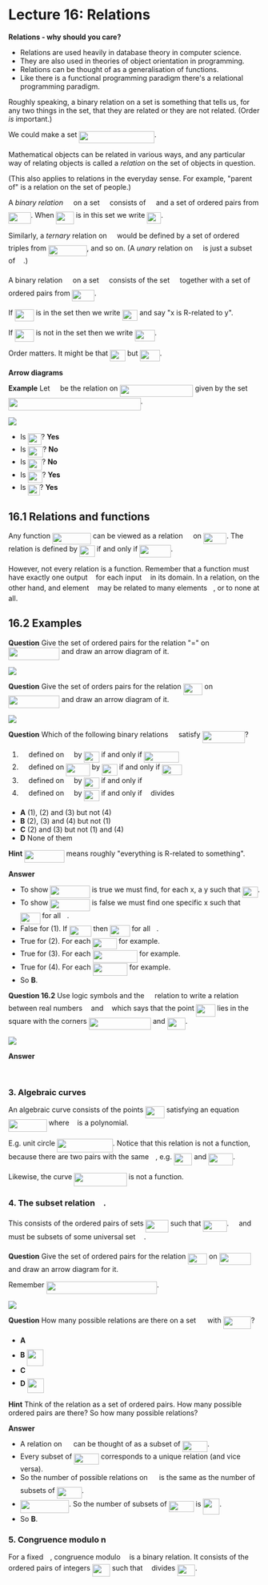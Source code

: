 # Lecture 16: Relations

**Relations - why should you care?**

- Relations are used heavily in database theory in computer science.
- They are also used in theories of object orientation in programming.
- Relations can be thought of as a generalisation of functions.
- Like there is a functional programming paradigm there's a relational
  programming paradigm.

Roughly speaking, a binary relation on a set is something that tells us, for
any two things in the set, that they are related or they are not related. (Order
_is_ important.)

We could make a set <img src="/lectures/tex/02ceba8b20e861d7fbbc2466a15c0ed1.svg?invert_in_darkmode&sanitize=true" align=middle width=150.79154309999998pt height=24.65753399999998pt/>.

Mathematical objects can be related in various ways, and any particular way of
relating objects is called a _relation_ on the set of objects in question.

(This also applies to relations in the everyday sense. For example, "parent of"
is a relation on the set of people.)

A _binary relation_ <img src="/lectures/tex/1e438235ef9ec72fc51ac5025516017c.svg?invert_in_darkmode&sanitize=true" align=middle width=12.60847334999999pt height=22.465723500000017pt/> on a set <img src="/lectures/tex/53d147e7f3fe6e47ee05b88b166bd3f6.svg?invert_in_darkmode&sanitize=true" align=middle width=12.32879834999999pt height=22.465723500000017pt/> consists of <img src="/lectures/tex/53d147e7f3fe6e47ee05b88b166bd3f6.svg?invert_in_darkmode&sanitize=true" align=middle width=12.32879834999999pt height=22.465723500000017pt/> and a set of ordered pairs
from <img src="/lectures/tex/d1a4c3cb9c2223868a1d086d2c818240.svg?invert_in_darkmode&sanitize=true" align=middle width=44.748788699999984pt height=22.465723500000017pt/>. When <img src="/lectures/tex/0cd27d4708cd735f6ea469dc3debed0e.svg?invert_in_darkmode&sanitize=true" align=middle width=35.83526759999999pt height=24.65753399999998pt/> is in this set we write <img src="/lectures/tex/b3b3425b4ba9f5f69882ea9d0c802c3f.svg?invert_in_darkmode&sanitize=true" align=middle width=28.35242024999999pt height=22.831056599999986pt/>.

Similarly, a _ternary_ relation on <img src="/lectures/tex/53d147e7f3fe6e47ee05b88b166bd3f6.svg?invert_in_darkmode&sanitize=true" align=middle width=12.32879834999999pt height=22.465723500000017pt/> would be defined by a set of ordered
triples from <img src="/lectures/tex/c0cb8f82644fd059377834979d745f6d.svg?invert_in_darkmode&sanitize=true" align=middle width=77.16877739999998pt height=22.465723500000017pt/>, and so on. (A _unary_ relation on <img src="/lectures/tex/53d147e7f3fe6e47ee05b88b166bd3f6.svg?invert_in_darkmode&sanitize=true" align=middle width=12.32879834999999pt height=22.465723500000017pt/> is
just a subset of <img src="/lectures/tex/53d147e7f3fe6e47ee05b88b166bd3f6.svg?invert_in_darkmode&sanitize=true" align=middle width=12.32879834999999pt height=22.465723500000017pt/>.)

A binary relation <img src="/lectures/tex/1e438235ef9ec72fc51ac5025516017c.svg?invert_in_darkmode&sanitize=true" align=middle width=12.60847334999999pt height=22.465723500000017pt/> on a set <img src="/lectures/tex/53d147e7f3fe6e47ee05b88b166bd3f6.svg?invert_in_darkmode&sanitize=true" align=middle width=12.32879834999999pt height=22.465723500000017pt/> consists of the set <img src="/lectures/tex/53d147e7f3fe6e47ee05b88b166bd3f6.svg?invert_in_darkmode&sanitize=true" align=middle width=12.32879834999999pt height=22.465723500000017pt/> together with a set
of ordered pairs from <img src="/lectures/tex/d1a4c3cb9c2223868a1d086d2c818240.svg?invert_in_darkmode&sanitize=true" align=middle width=44.748788699999984pt height=22.465723500000017pt/>.

If <img src="/lectures/tex/7392a8cd69b275fa1798ef94c839d2e0.svg?invert_in_darkmode&sanitize=true" align=middle width=38.135511149999985pt height=24.65753399999998pt/> is in the set then we write <img src="/lectures/tex/cd545545658252896318babb6260cb4a.svg?invert_in_darkmode&sanitize=true" align=middle width=30.65268359999999pt height=22.465723500000017pt/> and say "x is R-related to y".

If <img src="/lectures/tex/7392a8cd69b275fa1798ef94c839d2e0.svg?invert_in_darkmode&sanitize=true" align=middle width=38.135511149999985pt height=24.65753399999998pt/> is not in the set then we write <img src="/lectures/tex/d20fbc173b5876c674d4dd27be842599.svg?invert_in_darkmode&sanitize=true" align=middle width=39.78488084999999pt height=22.831056599999986pt/>.

Order matters. It might be that <img src="/lectures/tex/cd545545658252896318babb6260cb4a.svg?invert_in_darkmode&sanitize=true" align=middle width=30.65268359999999pt height=22.465723500000017pt/> but <img src="/lectures/tex/1a32e44da613c81dafd31706353e2003.svg?invert_in_darkmode&sanitize=true" align=middle width=39.78486104999999pt height=22.831056599999986pt/>.

**Arrow diagrams**

**Example** Let <img src="/lectures/tex/1e438235ef9ec72fc51ac5025516017c.svg?invert_in_darkmode&sanitize=true" align=middle width=12.60847334999999pt height=22.465723500000017pt/> be the relation on <img src="/lectures/tex/59855cc9c63715a8bed6834ce6651a79.svg?invert_in_darkmode&sanitize=true" align=middle width=146.4222078pt height=24.65753399999998pt/> given by the set
<img src="/lectures/tex/dd8ebf3be7a4968df2609137da5e17a2.svg?invert_in_darkmode&sanitize=true" align=middle width=264.5532483pt height=24.65753399999998pt/>.

![](images/L16-P9.png)

- Is <img src="/lectures/tex/38c431708856b993858482ba375992fb.svg?invert_in_darkmode&sanitize=true" align=middle width=26.777071199999988pt height=22.831056599999986pt/>? **Yes**
- Is <img src="/lectures/tex/ad0fb7c3cb3e73936e96693165eb8bcb.svg?invert_in_darkmode&sanitize=true" align=middle width=30.08002469999999pt height=22.831056599999986pt/>? **No**
- Is <img src="/lectures/tex/971822f2806bf66535aec9c2f4a0d223.svg?invert_in_darkmode&sanitize=true" align=middle width=28.411429199999986pt height=22.465723500000017pt/>? **No**
- Is <img src="/lectures/tex/0581c18d937e07ab0e316a8411087271.svg?invert_in_darkmode&sanitize=true" align=middle width=28.818571649999992pt height=22.831056599999986pt/>? **Yes**
- Is <img src="/lectures/tex/5f57ca0200c31a8d7c7afbde528e10dc.svg?invert_in_darkmode&sanitize=true" align=middle width=23.93492309999999pt height=22.465723500000017pt/>? **Yes**

## 16.1 Relations and functions

Any function <img src="/lectures/tex/8dd51bd31b996f66d97db221486b70a5.svg?invert_in_darkmode&sanitize=true" align=middle width=77.19148799999999pt height=22.831056599999986pt/> can be viewed as a relation <img src="/lectures/tex/1e438235ef9ec72fc51ac5025516017c.svg?invert_in_darkmode&sanitize=true" align=middle width=12.60847334999999pt height=22.465723500000017pt/> on <img src="/lectures/tex/eb6fc4bcc0521cca43308ec259cd83bc.svg?invert_in_darkmode&sanitize=true" align=middle width=46.369751999999984pt height=22.465723500000017pt/>. The relation is defined by <img src="/lectures/tex/cd545545658252896318babb6260cb4a.svg?invert_in_darkmode&sanitize=true" align=middle width=30.65268359999999pt height=22.465723500000017pt/> if and only if <img src="/lectures/tex/0e241c321e18ed6141f9a47d8095bebd.svg?invert_in_darkmode&sanitize=true" align=middle width=62.56467194999998pt height=24.65753399999998pt/>.

However, not every relation is a function. Remember that a function must have
exactly one output <img src="/lectures/tex/deceeaf6940a8c7a5a02373728002b0f.svg?invert_in_darkmode&sanitize=true" align=middle width=8.649225749999989pt height=14.15524440000002pt/> for each input <img src="/lectures/tex/332cc365a4987aacce0ead01b8bdcc0b.svg?invert_in_darkmode&sanitize=true" align=middle width=9.39498779999999pt height=14.15524440000002pt/> in its domain. In a relation, on the
other hand, and element <img src="/lectures/tex/332cc365a4987aacce0ead01b8bdcc0b.svg?invert_in_darkmode&sanitize=true" align=middle width=9.39498779999999pt height=14.15524440000002pt/> may be related to many elements <img src="/lectures/tex/deceeaf6940a8c7a5a02373728002b0f.svg?invert_in_darkmode&sanitize=true" align=middle width=8.649225749999989pt height=14.15524440000002pt/>, or to none at
all.

## 16.2 Examples

**Question** Give the set of ordered pairs for the relation "=" on
<img src="/lectures/tex/7dad423fb8faaf679b9ba94be368f183.svg?invert_in_darkmode&sanitize=true" align=middle width=102.28309079999998pt height=24.65753399999998pt/> and draw an arrow diagram of it.

![](images/L16-P12.png)

**Question** Give the set of orders pairs for the relation <img src="/lectures/tex/0942af8a2264d9a80424b3c08dfc1bd3.svg?invert_in_darkmode&sanitize=true" align=middle width=38.35605014999999pt height=22.831056599999986pt/> on
<img src="/lectures/tex/7dad423fb8faaf679b9ba94be368f183.svg?invert_in_darkmode&sanitize=true" align=middle width=102.28309079999998pt height=24.65753399999998pt/> and draw an arrow diagram of it.

![](images/L16-P14.png)

**Question** Which of the following binary relations <img src="/lectures/tex/1e438235ef9ec72fc51ac5025516017c.svg?invert_in_darkmode&sanitize=true" align=middle width=12.60847334999999pt height=22.465723500000017pt/> satisfy <img src="/lectures/tex/3059f60df5fd7ff245f23ef9c027b071.svg?invert_in_darkmode&sanitize=true" align=middle width=85.26086744999999pt height=24.65753399999998pt/>?

1. <img src="/lectures/tex/1e438235ef9ec72fc51ac5025516017c.svg?invert_in_darkmode&sanitize=true" align=middle width=12.60847334999999pt height=22.465723500000017pt/> defined on <img src="/lectures/tex/f3e711926cecfed3003f9ae341f3d92b.svg?invert_in_darkmode&sanitize=true" align=middle width=11.87217899999999pt height=22.648391699999998pt/> by <img src="/lectures/tex/cd545545658252896318babb6260cb4a.svg?invert_in_darkmode&sanitize=true" align=middle width=30.65268359999999pt height=22.465723500000017pt/> if and only if <img src="/lectures/tex/27d75453d3c4eccd494155e51a9736d6.svg?invert_in_darkmode&sanitize=true" align=middle width=70.11583754999998pt height=22.465723500000017pt/>
2. <img src="/lectures/tex/1e438235ef9ec72fc51ac5025516017c.svg?invert_in_darkmode&sanitize=true" align=middle width=12.60847334999999pt height=22.465723500000017pt/> defined on <img src="/lectures/tex/bbab0050918154dbcd19efcc0141b225.svg?invert_in_darkmode&sanitize=true" align=middle width=47.72843129999998pt height=24.65753399999998pt/> by <img src="/lectures/tex/cd545545658252896318babb6260cb4a.svg?invert_in_darkmode&sanitize=true" align=middle width=30.65268359999999pt height=22.465723500000017pt/> if and only if <img src="/lectures/tex/df2d3542b5af158a43c0ec6c512e4a38.svg?invert_in_darkmode&sanitize=true" align=middle width=39.96184334999999pt height=20.908638300000003pt/>
3. <img src="/lectures/tex/1e438235ef9ec72fc51ac5025516017c.svg?invert_in_darkmode&sanitize=true" align=middle width=12.60847334999999pt height=22.465723500000017pt/> defined on <img src="/lectures/tex/f3e711926cecfed3003f9ae341f3d92b.svg?invert_in_darkmode&sanitize=true" align=middle width=11.87217899999999pt height=22.648391699999998pt/> by <img src="/lectures/tex/cd545545658252896318babb6260cb4a.svg?invert_in_darkmode&sanitize=true" align=middle width=30.65268359999999pt height=22.465723500000017pt/> if and only if <img src="/lectures/tex/78bdc28b55ffcf72965ced5360da934b.svg?invert_in_darkmode&sanitize=true" align=middle width=39.96184334999999pt height=17.723762100000005pt/>
4. <img src="/lectures/tex/1e438235ef9ec72fc51ac5025516017c.svg?invert_in_darkmode&sanitize=true" align=middle width=12.60847334999999pt height=22.465723500000017pt/> defined on <img src="/lectures/tex/4fd661cfefdf4318d1aa35fb483796b2.svg?invert_in_darkmode&sanitize=true" align=middle width=11.87217899999999pt height=22.648391699999998pt/> by <img src="/lectures/tex/cd545545658252896318babb6260cb4a.svg?invert_in_darkmode&sanitize=true" align=middle width=30.65268359999999pt height=22.465723500000017pt/> if and only if <img src="/lectures/tex/332cc365a4987aacce0ead01b8bdcc0b.svg?invert_in_darkmode&sanitize=true" align=middle width=9.39498779999999pt height=14.15524440000002pt/> divides <img src="/lectures/tex/deceeaf6940a8c7a5a02373728002b0f.svg?invert_in_darkmode&sanitize=true" align=middle width=8.649225749999989pt height=14.15524440000002pt/>

- **A** (1), (2) and (3) but not (4)
- **B** (2), (3) and (4) but not (1)
- **C** (2) and (3) but not (1) and (4)
- **D** None of them

**Hint** <img src="/lectures/tex/1ce420c9fd5b5549516d7c0286406746.svg?invert_in_darkmode&sanitize=true" align=middle width=79.74718784999999pt height=24.65753399999998pt/> means roughly "everything is R-related to
something".

**Answer**

- To show <img src="/lectures/tex/1ce420c9fd5b5549516d7c0286406746.svg?invert_in_darkmode&sanitize=true" align=middle width=79.74718784999999pt height=24.65753399999998pt/> is true we must find, for each x, a y such
  that <img src="/lectures/tex/cd545545658252896318babb6260cb4a.svg?invert_in_darkmode&sanitize=true" align=middle width=30.65268359999999pt height=22.465723500000017pt/>.
- To show <img src="/lectures/tex/1ce420c9fd5b5549516d7c0286406746.svg?invert_in_darkmode&sanitize=true" align=middle width=79.74718784999999pt height=24.65753399999998pt/> is false we must find one specific x such
  that <img src="/lectures/tex/d20fbc173b5876c674d4dd27be842599.svg?invert_in_darkmode&sanitize=true" align=middle width=39.78488084999999pt height=22.831056599999986pt/> for all <img src="/lectures/tex/deceeaf6940a8c7a5a02373728002b0f.svg?invert_in_darkmode&sanitize=true" align=middle width=8.649225749999989pt height=14.15524440000002pt/>.
- False for (1). If <img src="/lectures/tex/c3c01522aec26c044a392f697d1fb936.svg?invert_in_darkmode&sanitize=true" align=middle width=44.16654329999999pt height=22.465723500000017pt/> then <img src="/lectures/tex/d20fbc173b5876c674d4dd27be842599.svg?invert_in_darkmode&sanitize=true" align=middle width=39.78488084999999pt height=22.831056599999986pt/> for all <img src="/lectures/tex/deceeaf6940a8c7a5a02373728002b0f.svg?invert_in_darkmode&sanitize=true" align=middle width=8.649225749999989pt height=14.15524440000002pt/>.
- True for (2). For each <img src="/lectures/tex/8f2d4bef5e5414945cc2ce944147b231.svg?invert_in_darkmode&sanitize=true" align=middle width=48.09931664999999pt height=22.465723500000017pt/> for example.
- True for (3). For each <img src="/lectures/tex/3c8e47ae8fad180b8a50a5bdbf371cbb.svg?invert_in_darkmode&sanitize=true" align=middle width=89.19515055pt height=24.65753399999998pt/> for example.
- True for (4). For each <img src="/lectures/tex/4fdac3cf3f1bba0236934847b8aaec09.svg?invert_in_darkmode&sanitize=true" align=middle width=69.10396019999999pt height=24.65753399999998pt/> for example.
- So **B**.

**Question 16.2** Use logic symbols and the <img src="/lectures/tex/a27bd5e00db840936296ead0783388e7.svg?invert_in_darkmode&sanitize=true" align=middle width=12.785434199999989pt height=20.908638300000003pt/> relation to write a relation
between real numbers <img src="/lectures/tex/332cc365a4987aacce0ead01b8bdcc0b.svg?invert_in_darkmode&sanitize=true" align=middle width=9.39498779999999pt height=14.15524440000002pt/> and <img src="/lectures/tex/deceeaf6940a8c7a5a02373728002b0f.svg?invert_in_darkmode&sanitize=true" align=middle width=8.649225749999989pt height=14.15524440000002pt/> which says that the point <img src="/lectures/tex/7392a8cd69b275fa1798ef94c839d2e0.svg?invert_in_darkmode&sanitize=true" align=middle width=38.135511149999985pt height=24.65753399999998pt/> lies in the
square with the corners <img src="/lectures/tex/5e53850ff2f5ca0f27d4f2329433be1f.svg?invert_in_darkmode&sanitize=true" align=middle width=124.20097304999997pt height=24.65753399999998pt/> and <img src="/lectures/tex/345bb27c06bd6ce90e57ba2433f718bb.svg?invert_in_darkmode&sanitize=true" align=middle width=36.52973609999999pt height=24.65753399999998pt/>.

![](images/L16-P17.png)

**Answer**

<p align="center"><img src="/lectures/tex/acc24c89eae588115eb97b07e9bdd37a.svg?invert_in_darkmode&sanitize=true" align=middle width=262.57157685pt height=16.438356pt/></p>

### 3. Algebraic curves

An algebraic curve consists of the points <img src="/lectures/tex/7392a8cd69b275fa1798ef94c839d2e0.svg?invert_in_darkmode&sanitize=true" align=middle width=38.135511149999985pt height=24.65753399999998pt/> satisfying an equation <img src="/lectures/tex/f5f31dfc3531d204839050016da37ed5.svg?invert_in_darkmode&sanitize=true" align=middle width=76.54291754999998pt height=24.65753399999998pt/> where <img src="/lectures/tex/2ec6e630f199f589a2402fdf3e0289d5.svg?invert_in_darkmode&sanitize=true" align=middle width=8.270567249999992pt height=14.15524440000002pt/> is a polynomial.

E.g. unit circle <img src="/lectures/tex/b1e5384decefdd050656339a78591627.svg?invert_in_darkmode&sanitize=true" align=middle width=111.3315456pt height=26.76175259999998pt/>. Notice that this relation is not a
function, because there are two pairs with the same <img src="/lectures/tex/332cc365a4987aacce0ead01b8bdcc0b.svg?invert_in_darkmode&sanitize=true" align=middle width=9.39498779999999pt height=14.15524440000002pt/>, e.g. <img src="/lectures/tex/1e5ba49ae6981862f61b4d510dcf29af.svg?invert_in_darkmode&sanitize=true" align=middle width=36.52973609999999pt height=24.65753399999998pt/> and
<img src="/lectures/tex/ea75b46d38ac4f1a9e9357d605df114a.svg?invert_in_darkmode&sanitize=true" align=middle width=49.31516864999999pt height=24.65753399999998pt/>.

Likewise, the curve <img src="/lectures/tex/bb6c04a0e2e0bd4bbb5a20b8296140d4.svg?invert_in_darkmode&sanitize=true" align=middle width=105.20156624999998pt height=26.76175259999998pt/> is not a function.

### 4. The subset relation <img src="/lectures/tex/2e0145a5b0e7374cba1158796ba774c0.svg?invert_in_darkmode&sanitize=true" align=middle width=12.785434199999989pt height=20.908638300000003pt/>.

This consists of the ordered pairs of sets <img src="/lectures/tex/0ed7b9f99b267c62dd2db0eb0241c40f.svg?invert_in_darkmode&sanitize=true" align=middle width=45.71351894999999pt height=24.65753399999998pt/> such that <img src="/lectures/tex/3c8b983d929a7dc3bcb427bbf20e86d6.svg?invert_in_darkmode&sanitize=true" align=middle width=47.539839599999986pt height=22.465723500000017pt/>.
<img src="/lectures/tex/53d147e7f3fe6e47ee05b88b166bd3f6.svg?invert_in_darkmode&sanitize=true" align=middle width=12.32879834999999pt height=22.465723500000017pt/> and <img src="/lectures/tex/61e84f854bc6258d4108d08d4c4a0852.svg?invert_in_darkmode&sanitize=true" align=middle width=13.29340979999999pt height=22.465723500000017pt/> must be subsets of some universal set <img src="/lectures/tex/6bac6ec50c01592407695ef84f457232.svg?invert_in_darkmode&sanitize=true" align=middle width=13.01596064999999pt height=22.465723500000017pt/>.

**Question** Give the set of ordered pairs for the relation <img src="/lectures/tex/e0990e04e807dbb309998a6dc3aa3f37.svg?invert_in_darkmode&sanitize=true" align=middle width=38.35605014999999pt height=22.831056599999986pt/> on
<img src="/lectures/tex/64ec31d8aa3de54f297ba4c28b44c6cf.svg?invert_in_darkmode&sanitize=true" align=middle width=63.43049954999999pt height=24.65753399999998pt/> and draw an arrow diagram for it.

Remember <img src="/lectures/tex/40bffec850facaaf3e88a118dfc4fc54.svg?invert_in_darkmode&sanitize=true" align=middle width=221.42138534999995pt height=24.65753399999998pt/>.

![](images/L16-P20.png)

**Question** How many possible relations are there on a set <img src="/lectures/tex/cbfb1b2a33b28eab8a3e59464768e810.svg?invert_in_darkmode&sanitize=true" align=middle width=14.908688849999992pt height=22.465723500000017pt/> with <img src="/lectures/tex/b983eb66dd4d9c6d4ed67a6a0e10f6a8.svg?invert_in_darkmode&sanitize=true" align=middle width=55.82562149999999pt height=24.65753399999998pt/>?

- **A** <img src="/lectures/tex/021273d50c6ff03efebda428e9e42d77.svg?invert_in_darkmode&sanitize=true" align=middle width=16.41942389999999pt height=26.76175259999998pt/>
- **B** <img src="/lectures/tex/f5ac8bc1b354a334d65fc81e65f0adcc.svg?invert_in_darkmode&sanitize=true" align=middle width=33.03487934999999pt height=32.44583099999998pt/>
- **C** <img src="/lectures/tex/f8f25e4580c418a51dc556db0d8d2b93.svg?invert_in_darkmode&sanitize=true" align=middle width=16.34523329999999pt height=21.839370299999988pt/>
- **D** <img src="/lectures/tex/56f3577693c38f185d7e9f0173375ebd.svg?invert_in_darkmode&sanitize=true" align=middle width=33.10714439999999pt height=29.190975000000005pt/>

**Hint** Think of the relation as a set of ordered pairs. How many possible
ordered pairs are there? So how many possible relations?

**Answer**

- A relation on <img src="/lectures/tex/cbfb1b2a33b28eab8a3e59464768e810.svg?invert_in_darkmode&sanitize=true" align=middle width=14.908688849999992pt height=22.465723500000017pt/> can be thought of as a subset of <img src="/lectures/tex/2cfbede980e22a2122e4e9c3258b799e.svg?invert_in_darkmode&sanitize=true" align=middle width=49.90854659999999pt height=22.465723500000017pt/>.
- Every subset of <img src="/lectures/tex/2cfbede980e22a2122e4e9c3258b799e.svg?invert_in_darkmode&sanitize=true" align=middle width=49.90854659999999pt height=22.465723500000017pt/> corresponds to a unique relation (and vice
  versa).
- So the number of possible relations on <img src="/lectures/tex/cbfb1b2a33b28eab8a3e59464768e810.svg?invert_in_darkmode&sanitize=true" align=middle width=14.908688849999992pt height=22.465723500000017pt/> is the same as the number of
  subsets of <img src="/lectures/tex/2cfbede980e22a2122e4e9c3258b799e.svg?invert_in_darkmode&sanitize=true" align=middle width=49.90854659999999pt height=22.465723500000017pt/>.
- <img src="/lectures/tex/80ee660918fc47508458750b36e5b977.svg?invert_in_darkmode&sanitize=true" align=middle width=97.3780269pt height=26.76175259999998pt/>. So the number of subsets of <img src="/lectures/tex/2cfbede980e22a2122e4e9c3258b799e.svg?invert_in_darkmode&sanitize=true" align=middle width=49.90854659999999pt height=22.465723500000017pt/> is <img src="/lectures/tex/f5ac8bc1b354a334d65fc81e65f0adcc.svg?invert_in_darkmode&sanitize=true" align=middle width=33.03487934999999pt height=32.44583099999998pt/>.
- So **B**.

### 5. Congruence modulo n

For a fixed <img src="/lectures/tex/55a049b8f161ae7cfeb0197d75aff967.svg?invert_in_darkmode&sanitize=true" align=middle width=9.86687624999999pt height=14.15524440000002pt/>, congruence modulo <img src="/lectures/tex/55a049b8f161ae7cfeb0197d75aff967.svg?invert_in_darkmode&sanitize=true" align=middle width=9.86687624999999pt height=14.15524440000002pt/> is a binary relation. It consists of the
ordered pairs of integers <img src="/lectures/tex/0cd27d4708cd735f6ea469dc3debed0e.svg?invert_in_darkmode&sanitize=true" align=middle width=35.83526759999999pt height=24.65753399999998pt/> such that <img src="/lectures/tex/55a049b8f161ae7cfeb0197d75aff967.svg?invert_in_darkmode&sanitize=true" align=middle width=9.86687624999999pt height=14.15524440000002pt/> divides <img src="/lectures/tex/3db94e1f2989d6890a93270f166723f6.svg?invert_in_darkmode&sanitize=true" align=middle width=35.83514219999999pt height=22.831056599999986pt/>.
